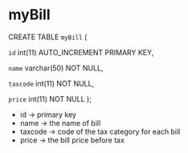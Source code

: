 # myBill

CREATE TABLE `myBill` (

  `id` int(11) AUTO_INCREMENT PRIMARY KEY,
  
  `name` varchar(50) NOT NULL,
  
  `taxcode` int(11) NOT NULL,
  
  `price` int(11) NOT NULL
);

- id ->  primary key 
- name -> the name of bill
- taxcode -> code of the tax category for each bill
- price -> the bill price before tax
